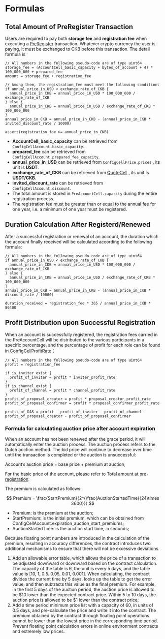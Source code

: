 # Formulas


## Total Amount of PreRegister Transaction

Users are required to pay both **storage fee** and **registration fee** when executing a [PreRegister](Transaction-Structure.md#PreRegister) transaction. Whatever crypto currency the user is paying, it must be exchanged to CKB before this transaction. The detail formula is:

```
// All numbers in the following pseudo-code are of type uint64
storage_fee = (AccountCell_basic_capacity + bytes_of_account + 4) * 100_000_000 + prepared_fee
amount = storage_fee + registration_fee

// Among them, the registration_fee must meet the following conditions
if annual_price_in_USD < exchange_rate_of_CKB {
  annual_price_in_CKB = annual_price_in_USD * 100_000_000 / exchange_rate_of_CKB
} else {
  annual_price_in_CKB = annual_price_in_USD / exchange_rate_of_CKB * 100_000_000
}
annual_price_in_CKB = annual_price_in_CKB - (annual_price_in_CKB * invited_discount_rate / 10000)

assert(registration_fee >= annual_price_in_CKB)
```

- **AccountCell_basic_capacity** can be retrieved from `ConfigCellAccount.basic_capacity`.
- **prepared_fee** can be retrieved from `ConfigCellAccount.prepared_fee_capacity`.
- **annual_price_in_USD** can be retrieved from `ConfigCellPrice.prices` , its unit is **USDT**.
- **exchange_rate_of_CKB** can be retrieved from [QuoteCell](./Cell-Structure.md#QuoteCell) , its unit is **USDT/CKB**.
- **invited_discount_rate** can be retrieved from `ConfigCellAccount.discount`.
- The total amount is stored in `PreAccountCell.capacity` during the entire registration process.
- The registration fee must be greater than or equal to the annual fee for one year, i.e. a minimum of one year must be registered.


## Duration Calculation After Registerd/Renewed

After a successful registration or renewal of an account, the duration which the account finally received will be calculated according to the following formula:

```
// All numbers in the following pseudo-code are of type uint64
if annual_price_in_USD < exchange_rate_of_CKB {
  annual_price_in_CKB = annual_price_in_USD * 100_000_000 / exchange_rate_of_CKB
} else {
  annual_price_in_CKB = annual_price_in_USD / exchange_rate_of_CKB * 100_000_000
}
annual_price_in_CKB = annual_price_in_CKB - (annual_price_in_CKB * discount_rate / 10000)

duration_received = registration_fee * 365 / annual_price_in_CKB * 86400
```


## Profit Distribution upon Successful Registration

When an account is successfully registered, the registration fees carried in the PreAccountCell will be distributed to the various participants in a specific percentage, and the percentage of profit for each role can be found in ConfigCellProfitRate：

```
// All numbers in the following pseudo-code are of type uint64
profit = registration_fee

if is_inviter_exist {
  profit_of_inviter = profit * inviter_profit_rate
}
if is_channel_exist {
  profit_of_channel = profit * channel_profit_rate
}
profit_of_proposal_creator = profit * proposal_creator_profit_rate
profit_of_proposal_confirmer = profit * proposal_confirmer_profit_rate

profit_of_DAS = profit - profit_of_inviter - profit_of_channel - profit_of_proposal_creator - profit_of_proposal_confirmer
```

### Formula for calculating auction price after account expiration

When an account has not been renewed after the grace period, it will automatically enter the auction process. The auction process refers to the Dutch auction method. The bid price will continue to decrease over time until the transaction is completed or the auction is unsuccessful:

Account’s auction price = base price + premium at auction;

For the basic price of the account, please refer to [Total amount at pre-registration](#total-amount-of-preregister-transaction):

The premium is calculated as follows:

$$
Premium = \frac{StartPremium}{2^{\frac{AuctionStartedTime}{24\times 3600}}}
$$

* Premium: is the premium at the auction;
* StartPremium: is the initial premium, which can be obtained from ConfigCellAccount.expiration_auction_start_premiums;
* AuctionStartedTime: is the auction start time, in seconds;


Because floating point numbers are introduced in the calculation of the premium, resulting in accuracy differences, the contract introduces two additional mechanisms to ensure that there will not be excessive deviations.
1. Add an allowable error table, which allows the price of a transaction to be adjusted downward or downward based on the contract calculation. The capacity of the table is 6, the unit is every 5 days, and the table value is [10, 1, 0.5. 0.05, 0.01, 0.001]. When calculating, the contract divides the current time by 5 days, looks up the table to get the error value, and then subtracts this value as the final premium. For example, in the first 5 days of the auction period, the auction price is allowed to be $10 lower than the expected contract price. Within 5 to 10 days, the auction price is allowed to be $1 lower than the contract price;
2. Add a time period minimum price list with a capacity of 60, in units of 0.5 days, and pre-calculate the price and write it into the contract. The premium obtained by the contract through floating point operations cannot be lower than the lowest price in the corresponding time period. Prevent floating point calculation errors in online environment contracts and extremely low prices.